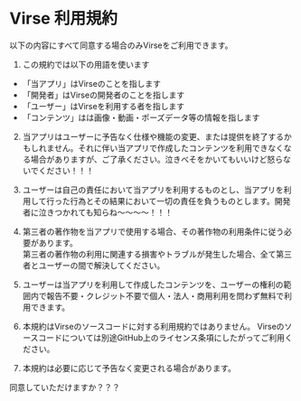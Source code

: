 # Virse 利用規約

以下の内容にすべて同意する場合のみVirseをご利用できます。

1. この規約では以下の用語を使います
- 「当アプリ」はVirseのことを指します
- 「開発者」はVirseの開発者のことを指します
- 「ユーザー」はVirseを利用する者を指します
- 「コンテンツ」はは画像・動画・ポーズデータ等の情報を指します

2. 当アプリはユーザーに予告なく仕様や機能の変更、または提供を終了するかもしれません。それに伴い当アプリで作成したコンテンツを利用できなくなる場合がありますが、ご了承ください。泣きべそをかいてもいいけど怒らないでください！！！

3. ユーザーは自己の責任において当アプリを利用するものとし、当アプリを利用して行った行為とその結果において一切の責任を負うものとします。開発者に泣きつかれても知らね〜〜〜〜！！！

4. 第三者の著作物を当アプリで使用する場合、その著作物の利用条件に従う必要があります。  
  第三者の著作物の利用に関連する損害やトラブルが発生した場合、全て第三者とユーザーの間で解決してください。

5. ユーザーは当アプリを利用して作成したコンテンツを、ユーザーの権利の範囲内で報告不要・クレジット不要で個人・法人・商用利用を問わず無料で利用できます。

6. 本規約はVirseのソースコードに対する利用規約ではありません。 Virseのソースコードについては別途GitHub上のライセンス条項にしたがってご利用ください。

7. 本規約は必要に応じて予告なく変更される場合があります。

同意していただけますか？？？
